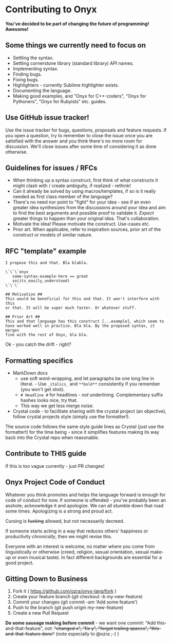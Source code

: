 # Contributing to Onyx

**You've decided to be part of changing the future of programming! Awesome!**

## Some things we currently need to focus on ##

* Settling the syntax.
* Settling cornerstone library (standard library) API names.
* Implementing syntax.
* Finding bugs.
* Fixing bugs.
* Highlighters - currently Sublime highlighter exists.
* Documenting the language.
* Making good examples, and "Onyx for C++-coders", "Onyx for Pythoners", "Onyx for Rubyists" etc. guides.

## Use GitHub issue tracker! ##

Use the issue tracker for bugs, questions, proposals and feature requests.
If you open a question, try to remember to close the issue once you are satisfied with the answer and you think there's no more room for discussion. We'll close issues after some time of considering it as done otherwise.

## Guidelines for issues / RFCs ##
- When thinking up a syntax construct, first think of what constructs it
  might clash with / create ambiguity, if realized - rethink!
- Can it already be solved by using macros/templates, if so is it really
  needed as first class member of the language?
- There's no need nor point to "fight" for your idea - see if an even
  greater idea synthesizes from the discussions around your idea and aim to
  find the best arguments and possible proof to validate it. _Expect_ greater
  things to happen than your original idea. That's collaboration.
- Motivate the idea! Please motivate the construct. Use-cases etc.
- Prior art. When applicable, refer to inspiration sources, prior art of
  the construct or models of similar nature.

## RFC "template" example ##

```
I propose this and that. Bla blabla.

\`\`\`onyx
   some-syntax-example-here == great
   so(its_easily_understood)
\`\`\`

## Motivation ##
This would be beneficial for this and that. It won't interfere with this
or that. It will be super much faster. Or whatever stuff.

## Prior Art ##
This and that language has this construct [...example], which seem to
have worked well in practice. Bla bla. By the proposed syntax, it merges
fine with the rest of Onyx, bla bla.
```

Ok - you catch the drift - right?

## Formatting specifics ##

- MarkDown docs
    - use soft word-wrapping, and let paragraphs be one long line in literal. - Use `_italics_` and `**bold**` consistently if you remember (you won't get shot).
    - `# Headline #` for headlines - _not_ underlining. Complementary suffix hashes looks nice, try that.
    - This way we get less merge noise.
- Crystal code - to facilitate sharing with the crystal project (an objective), follow crystal projects style (simply use the formatter!).

The source code follows the same style guide lines as Crystal (just use the formatter!) for the time being - since it simplifies features making its way back into the Crystal repo when reasonable.

## Contribute to THIS guide ##

If this is too vague currently - just PR changes!

## Onyx Project Code of Conduct ##

Whatever you think promotes and helps the language forward is enough for code of conduct for now. If someone is offended - you've probably been an asshole;  acknowledge it and apologize. We can all stumble down that road some times. Apologizing is a strong and proud act.

Cursing is ~~fucking~~ allowed, but not necessarily decreed.

If someone starts acting in a way that reduces others' happiness or
productivity _chronically_, then we might revise this.

Everyone with an interest is welcome, no matter where you come from linguistically or otherwise (creed, religion, sexual orientation, sexual make-up or _even_ musical taste). In fact different backgrounds are essential for a good project.

## Gitting Down to Business ##

1. Fork it ( https://github.com/ozra/onyx-lang/fork )
2. Create your feature branch (git checkout -b my-new-feature)
3. Commit your changes (git commit -am 'Add some feature')
4. Push to the branch (git push origin my-new-feature)
5. Create a new Pull Request

**Do some sausage making before commit** - we want one commit: "Add this-and-that-feature", _not_: ~~"changed x", "fix y", "forgot trailing spaces", "this-and-that-feature done"~~ (note especially to @ozra ;-) )
